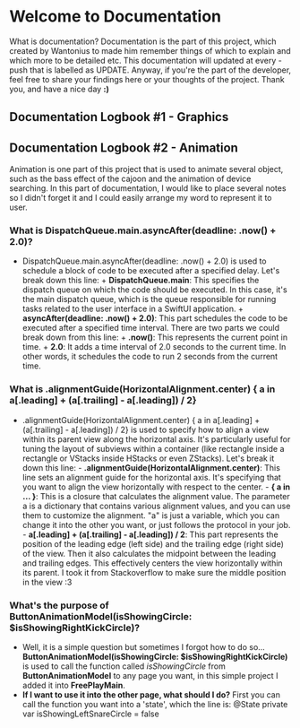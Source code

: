 #  Welcome to Documentation

What is documentation?
Documentation is the part of this project, which created by Wantonius to made him remember things of which to explain and which more to be detailed etc. This documentation will updated at every -push that is labelled as UPDATE. Anyway, if you're the part of the developer, feel free to share your findings here or your thoughts of the project. Thank you, and have a nice day **:)**

## Documentation Logbook #1 - Graphics

## Documentation Logbook #2 - Animation
Animation is one part of this project that is used to animate several object, such as the bass effect of the cajoon and the animation of device searching. In this part of documentation, I would like to place several notes so I didn't forget it and I could easily arrange my word to represent it to user.

### What is DispatchQueue.main.asyncAfter(deadline: .now() + 2.0)?
- DispatchQueue.main.asyncAfter(deadline: .now() + 2.0)
    is used to schedule a block of code to be executed after a specified delay. Let's break down this line:
        + **DispatchQueue.main**: 
            This specifies the dispatch queue on which the code should be executed. In this case, it's the main dispatch queue, which is the queue responsible for running tasks related to the user interface in a SwiftUI application.
        + **asyncAfter(deadline: .now() + 2.0)**: 
            This part schedules the code to be executed after a specified time interval. There are two parts we     could break down from this line:
                + **.now()**: This represents the current point in time.
                + **2.0**: It adds a time interval of 2.0 seconds to the current time. In other words, it schedules the code to run 2 seconds from the current time.

### What is .alignmentGuide(HorizontalAlignment.center) { a in a[.leading] + (a[.trailing] - a[.leading]) / 2}
- .alignmentGuide(HorizontalAlignment.center) { a in a[.leading] + (a[.trailing] - a[.leading]) / 2} 
    is used to specify how to align a view within its parent view along the horizontal axis. It's particularly useful for tuning the layout of subviews within a container (like rectangle inside a rectangle or VStacks inside HStacks or even ZStacks). Let's break it down this line:
        - **.alignmentGuide(HorizontalAlignment.center)**: 
            This line sets an alignment guide for the horizontal axis. It's specifying that you want to align the view horizontally with respect to the center.
        - **{ a in ... }**:
            This is a closure that calculates the alignment value. The parameter a is a dictionary that contains various alignment values, and you can use them to customize the alignment. "a" is just a variable, which you can change it into the other you want, or just follows the protocol in your job.
        - **a[.leading] + (a[.trailing] - a[.leading]) / 2**:
            This part represents the position of the leading edge (left side) and the trailing edge (right side) of the view. Then it also calculates the midpoint between the leading and trailing edges. This effectively centers the view horizontally within its parent. I took it from Stackoverflow to make sure the middle position in the view :3

### What's the purpose of ButtonAnimationModel(isShowingCircle: $isShowingRightKickCircle)?
- Well, it is a simple question but sometimes I forgot how to do so... **ButtonAnimationModel(isShowingCircle: $isShowingRightKickCircle)** is used to call the function called *isShowingCircle* from **ButtonAnimationModel** to any page you want, in this simple project I added it into **FreePlayMain**.
- **If I want to use it into the other page, what should I do?** 
    First you can call the function you want into a 'state', which the line is:
     @State private var isShowingLeftSnareCircle = false





